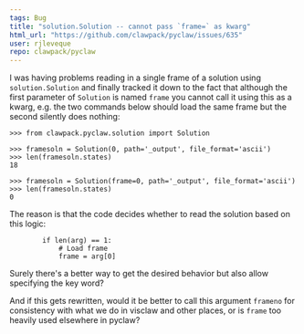 ```yaml
---
tags: Bug
title: "solution.Solution -- cannot pass `frame=` as kwarg"
html_url: "https://github.com/clawpack/pyclaw/issues/635"
user: rjleveque
repo: clawpack/pyclaw
---
```


I was having problems reading in a single frame of a solution using `solution.Solution` and finally tracked it down to the fact that although the first parameter of `Solution` is named `frame` you cannot call it using this as a kwarg, e.g. the two commands below should load the same frame but the second silently does nothing:

```
>>> from clawpack.pyclaw.solution import Solution

>>> framesoln = Solution(0, path='_output', file_format='ascii')
>>> len(framesoln.states)
18

>>> framesoln = Solution(frame=0, path='_output', file_format='ascii')
>>> len(framesoln.states)
0
```

The reason is that the code decides whether to read the solution based on this logic:
```
        if len(arg) == 1:
            # Load frame
            frame = arg[0]
```
Surely there's a better way to get the desired behavior but also allow specifying the key word?

And if this gets rewritten, would it be better to call this argument `frameno` for consistency with what we do in visclaw and other places, or is `frame` too heavily used elsewhere in pyclaw?